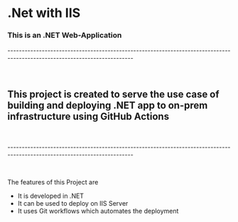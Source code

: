 # .Net with IIS
<h3> This is an .NET Web-Application </h3>

<p> --------------------------------------------------------------------------------------------------------------------------</p>
<br>

<h2> This project is created to serve the use case of building and deploying .NET app to on-prem infrastructure using GitHub Actions </h2>
<br>
<p> --------------------------------------------------------------------------------------------------------------------------</p>
<br>
<p> The features of this Project are </p>
<ul>
<li>
It is developed in .NET </li>
<li> It can be used to deploy on IIS Server </li>
<li> It uses Git workflows which automates the deployment 
</li>
</ul>
